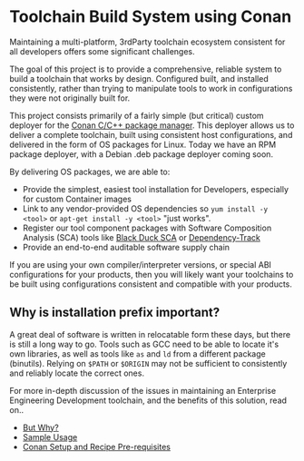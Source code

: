 # Toolchain Build System using Conan

Maintaining a multi-platform, 3rdParty toolchain ecosystem consistent
for all developers offers some significant challenges.

The goal of this project is to provide a comprehensive, reliable system
to build a toolchain that works by design.  Configured built, and installed
consistently, rather than trying to manipulate tools to work in
configurations they were not originally built for.

This project consists primarily of a fairly simple (but critical) custom
deployer for the [Conan C/C++ package manager](https://conan.io).  This
deployer allows us to deliver a complete toolchain, built using consistent
host configurations, and delivered in the form of OS packages for Linux.
Today we have an RPM package deployer, with a Debian .deb package deployer
coming soon.

By delivering OS packages, we are able to:

- Provide the simplest, easiest tool installation for Developers,
  especially for custom Container images
- Link to any vendor-provided OS dependencies so `yum install -y <tool>`
  or `apt-get install -y <tool>` "just works".
- Register our tool component packages with Software Composition
  Analysis (SCA) tools like
  [Black Duck SCA](https://www.blackduck.com/software-composition-analysis-tools/black-duck-sca.html)
  or [Dependency-Track](https://dependencytrack.org/)
- Provide an end-to-end auditable software supply chain

If you are using your own compiler/interpreter versions, or special ABI
configurations for your products, then you will likely want your
toolchains to be built using configurations consistent and compatible with
your products.

## Why is installation prefix important?

A great deal of software is written in relocatable form these days, but
there is still a long way to go.  Tools such as GCC need to be able to
locate it's own libraries, as well as tools like `as` and `ld` from a
different package (binutils).  Relying on `$PATH` or `$ORIGIN` may not
be sufficient to consistently and reliably locate the correct ones.

For more in-depth discussion of the issues in maintaining an Enterprise
Engineering Development toolchain, and the benefits of this solution,
read on..

- [But Why?](docs/ButWhy.md)
- [Sample Usage](docs/SampleUsage.md)
- [Conan Setup and Recipe Pre-requisites](docs/ConanRecipePreReqs.md)
